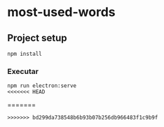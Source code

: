 # most-used-words

## Project setup
```
npm install
```

### Executar
```
npm run electron:serve
<<<<<<< HEAD

```
=======
```
>>>>>>> bd299da738548b6b93b07b256db966483f1c9b9f
